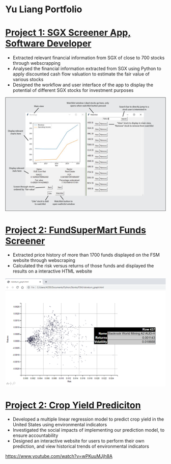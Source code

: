 # Yu Liang Portfolio

# [Project 1: SGX Screener App, Software Developer](https://github.com/yuliangod/Stonks2) 
* Extracted relevant financial information from SGX of close to 700 stocks through webscrapping 
* Analysed the financial information extracted from SGX using Python to apply discounted cash flow valuation to estimate the fair value of various stocks
* Designed the workflow and user interface of the app to display the potential of different SGX stocks for investment purposes 

![](/images/SGXApp_poster.jpg)

# [Project 2: FundSuperMart Funds Screener](https://github.com/yuliangod/Stonks2) 
* Extracted price history of more than 1700 funds displayed on the FSM website through webscraping
* Calculated the risk versus returns of those funds and displayed the results on a interactive HTML website

![](/images/risk-return.png)


# [Project 2: Crop Yield Prediciton](https://github.com/yuliangod/DDW-2D-Term-3-master) 
* Developed a multiple linear regression model to predict crop yield in the United States using environmental indicators
* Investigated the social impacts of implementing our prediction model, to ensure accountability
* Designed an interactive website for users to perform their own prediction, and view historical trends of environmental indicators

https://www.youtube.com/watch?v=wPKuuMJjh8A
